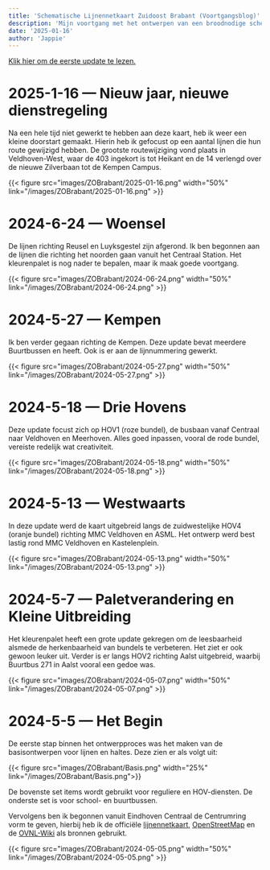 ```yaml
--- 
title: 'Schematische Lijnennetkaart Zuidoost Brabant (Voortgangsblog)'
description: 'Mijn voortgang met het ontwerpen van een broodnodige schematische lijnennetkaart voor de Concessie Zuidoost Brabant'
date: '2025-01-16'
author: 'Jappie'
---
```

<a href="#bottom">Klik hier om de eerste update te lezen.</a>


# 2025-1-16 — Nieuw jaar, nieuwe dienstregeling

Na een hele tijd niet gewerkt te hebben aan deze kaart, heb ik weer een kleine doorstart gemaakt. Hierin heb ik gefocust op een aantal lijnen die hun route gewijzigd hebben. De grootste routewijziging vond plaats in Veldhoven-West, waar de 403 ingekort is tot Heikant en de 14 verlengd over de nieuwe Zilverbaan tot de Kempen Campus.

{{< figure src="images/ZOBrabant/2025-01-16.png" width="50%" link="/images/ZOBrabant/2025-01-16.png" >}}

# 2024-6-24 — Woensel

De lijnen richting Reusel en Luyksgestel zijn afgerond. 
Ik ben begonnen aan de lijnen die richting het noorden gaan vanuit het Centraal Station. Het kleurenpalet is nog nader te bepalen, maar ik maak goede voortgang.

{{< figure src="images/ZOBrabant/2024-06-24.png" width="50%" link="/images/ZOBrabant/2024-06-24.png" >}}

# 2024-5-27 — Kempen

Ik ben verder gegaan richting de Kempen.
Deze update bevat meerdere Buurtbussen en heeft.
Ook is er aan de lijnnummering gewerkt.

{{< figure src="images/ZOBrabant/2024-05-27.png" width="50%" link="/images/ZOBrabant/2024-05-27.png" >}}

# 2024-5-18 — Drie Hovens

Deze update focust zich op HOV1 (roze bundel), de busbaan vanaf Centraal naar Veldhoven en Meerhoven. Alles goed inpassen, vooral de rode bundel, vereiste redelijk wat creativiteit.

{{< figure src="images/ZOBrabant/2024-05-18.png" width="50%" link="/images/ZOBrabant/2024-05-18.png" >}}

# 2024-5-13 — Westwaarts

In deze update werd de kaart uitgebreid langs de zuidwestelijke HOV4 (oranje bundel) richting MMC Veldhoven en ASML. Het ontwerp werd best lastig rond MMC Veldhoven en Kastelenplein.

{{< figure src="images/ZOBrabant/2024-05-13.png" width="50%" link="/images/ZOBrabant/2024-05-13.png" >}}

# 2024-5-7 — Paletverandering en Kleine Uitbreiding

Het kleurenpalet heeft een grote update gekregen om de leesbaarheid alsmede de herkenbaarheid van bundels te verbeteren. Het ziet er ook gewoon leuker uit.
Verder is er langs HOV2 richting Aalst uitgebreid, waarbij Buurtbus 271 in Aalst vooral een gedoe was.

{{< figure src="images/ZOBrabant/2024-05-07.png" width="50%" link="/images/ZOBrabant/2024-05-07.png" >}}

<div id="bottom"> <h1>2024-5-5 — Het Begin</h1></div>

De eerste stap binnen het ontwerpproces was het maken van de basisontwerpen voor lijnen en haltes. Deze zien er als volgt uit:

{{< figure src="images/ZOBrabant/Basis.png" width="25%" link="/images/ZOBrabant/Basis.png">}}

De bovenste set items wordt gebruikt voor reguliere en HOV-diensten. De onderste set is voor school- en buurtbussen.

Vervolgens ben ik begonnen vanuit Eindhoven Centraal de Centrumring vorm te geven, hierbij heb ik de officiële [lijnennetkaart](https://www.connexxion.nl/getmedia/cf293c65-ec11-43da-b8aa-54b1ee4c3d39/Hermes_Zuidoost_Brabant_Lijnennetkaart_2024.pdf), [OpenStreetMap](https://www.openstreetmap.org/) en de [OVNL-Wiki](https://wiki.ovinnederland.nl/wiki/Concessie_Zuidoost-Brabant_(2017-2026)) als bronnen gebruikt.

{{< figure src="images/ZOBrabant/2024-05-05.png" width="50%" link="/images/ZOBrabant/2024-05-05.png" >}}
